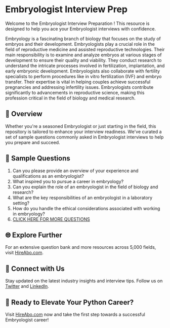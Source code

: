 # Embryologist Interview Prep

Welcome to the Embryologist Interview Preparation ! This resource is designed to help you ace your Embryologist interviews with confidence.

Embryology is a fascinating branch of biology that focuses on the study of embryos and their development. Embryologists play a crucial role in the field of reproductive medicine and assisted reproductive technologies. Their main responsibility is to examine and analyze embryos at various stages of development to ensure their quality and viability. They conduct research to understand the intricate processes involved in fertilization, implantation, and early embryonic development. Embryologists also collaborate with fertility specialists to perform procedures like in vitro fertilization (IVF) and embryo transfer. Their expertise is vital in helping couples achieve successful pregnancies and addressing infertility issues. Embryologists contribute significantly to advancements in reproductive science, making this profession critical in the field of biology and medical research.

## 🚀 Overview

Whether you're a seasoned Embryologist or just starting in the field, this repository is tailored to enhance your interview readiness. We've curated a set of sample questions commonly asked in Embryologist interviews to help you prepare and succeed.

## 📝 Sample Questions

1. Can you please provide an overview of your experience and qualifications as an embryologist?
2. What inspired you to pursue a career in embryology?
3. Can you explain the role of an embryologist in the field of biology and research?
4. What are the key responsibilities of an embryologist in a laboratory setting?
5. How do you handle the ethical considerations associated with working in embryology?
6. [CLICK HERE FOR MORE QUESTIONS](https://hireabo.com/job/5_1_30/Embryologist)

## 🌐 Explore Further

For an extensive question bank and more resources across 5,000 fields, visit [HireAbo.com](https://www.hireabo.com).

## 📱 Connect with Us

Stay updated on the latest industry insights and interview tips. Follow us on [Twitter](https://twitter.com/hireabo) and [LinkedIn](https://www.linkedin.com/in/hire-abo-3609972a8/).

## 🚀 Ready to Elevate Your Python Career?

Visit [HireAbo.com](https://www.hireabo.com) now and take the first step towards a successful Embryologist career!